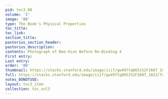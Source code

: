 ```yaml
---
pid: toc3_80
volume: '3'
image: '80'
type: The Book's Physical Properties
toc_title: 
toc_link: 
section_title: 
pastorius_section_header: 
pastorius_description: 
contents: Photograph of Bee-Hive Before Re-Binding 4
First entry: 
Last entry: 
order: '80'
thumbnail: https://stacks.stanford.edu/image/iiif/gw497tq8651%2F1607_1023/full/100,/0/default.jpg
full: https://stacks.stanford.edu/image/iiif/gw497tq8651%2F1607_1023/full/full/0/default.jpg
notes_DONOTUSE: 
layout: toc3_item
collection: toc_vol3
---
```

